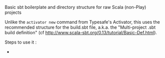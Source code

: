 Basic sbt boilerplate and directory structure for raw Scala (non-Play) projects

Unlike the `activator new` command from Typesafe's Activator, this uses the recommended structure for the build.sbt file, a.k.a. the "Multi-project .sbt build definition" (cf http://www.scala-sbt.org/0.13/tutorial/Basic-Def.html).

Steps to use it :

-
